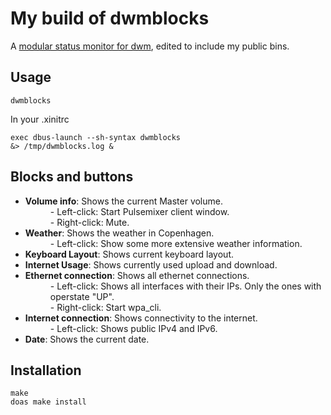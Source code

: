 <h1> 
    My build of dwmblocks
</h1>

<p>
    A <a href="https://github.com/ashish-yadav11/dwmblocks">modular status monitor for dwm</a>, edited to include my public bins.
</p>

<h2>
    Usage
</h2>

<p>
    <pre><code>dwmblocks</code></pre>

In your .xinitrc
    <pre><code>exec dbus-launch --sh-syntax dwmblocks &> /tmp/dwmblocks.log &</code></pre>
</p>

<h2>
    Blocks and buttons
</h2>

<ul>
    <li><b>Volume info</b>: Shows the current Master volume. </li>
        <dd>- Left-click: Start Pulsemixer client window.</dd>
        <dd>- Right-click: Mute.</dd>
    <li><b>Weather</b>: Shows the weather in Copenhagen. </li>
        <dd>- Left-click: Show some more extensive weather information.</dd>
    <li><b>Keyboard Layout</b>: Shows current keyboard layout. </li>
    <li><b>Internet Usage</b>: Shows currently used upload and download. </li>
    <li><b>Ethernet connection</b>: Shows all ethernet connections. </li>
        <dd>- Left-click: Shows all interfaces with their IPs. Only the ones with operstate "UP".</dd>
        <dd>- Right-click: Start wpa_cli.</dd>
    <li><b>Internet connection</b>: Shows connectivity to the internet.</li>
        <dd>- Left-click: Shows public IPv4 and IPv6.</dd>
    <li><b>Date</b>: Shows the current date.</li>
</ul>

<h2>
    Installation
</h2>

<pre><code>make
doas make install
</code></pre>
